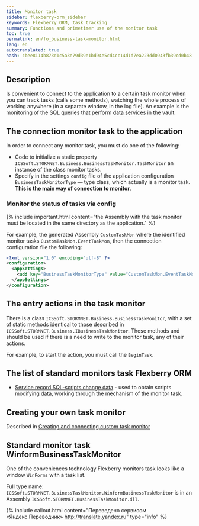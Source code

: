 ```yaml
---
title: Monitor task
sidebar: flexberry-orm_sidebar
keywords: Flexberry ORM, task tracking
summary: Functions and primetimer use of the monitor task
toc: true
permalink: en/fo_business-task-monitor.html
lang: en
autotranslated: true
hash: cbee8114b873d1c5a3e79d39e1bd94e5cd4cc14d1d7ea223dd0943fb39cd0b48
---
```


## Description

Is convenient to connect to the application to a certain task monitor when you can track tasks (calls some methods), watching the whole process of working anywhere (in a separate window, in the log file). An example is the monitoring of the SQL queries that perform [data services](fo_data-service.html) in the vault.

## The connection monitor task to the application

In order to connect any monitor task, you must do one of the following:

* Code to initialize a static property `ICSSoft.STORMNET.Business.BusinessTaskMonitor.TaskMonitor` an instance of the class monitor tasks.
* Specify in the settings `config` file of the application configuration `BusinessTaskMonitorType` — type class, which actually is a monitor task. **This is the main way of connection to monitor**.

### Monitor the status of tasks via config

{% include important.html content="the Assembly with the task monitor must be located in the same directory as the application." %}

For example, the generated Assembly `CustomTaskMon` where the identified monitor tasks `CustomTaskMon.EventTaskMon`, then the connection configuration file the following:

```xml
<?xml version="1.0" encoding="utf-8" ?>
<configuration>
  <appSettings>
    <add key="BusinessTaskMonitorType" value="CustomTaskMon.EventTaskMon, CustomTaskMon, Version=1.0.0.1, Culture=neutral, PublicKeyToken=null"/>
  </appSettings>
</configuration>
```

## The entry actions in the task monitor

There is a class `ICSSoft.STORMNET.Business.BusinessTaskMonitor`, with a set of static methods identical to those described in `ICSSoft.STORMNET.Business.IBusinessTaskMonitor`. These methods and should be used if there is a need to write to the monitor task, any of their actions.

For example, to start the action, you must call the `BeginTask`.

## The list of standard monitors task Flexberry ORM

* [Service record SQL-scripts change data](fo_changes-sql-bt-monitor.html) - used to obtain scripts modifying data, working through the mechanism of the monitor task.

## Creating your own task monitor

Described in [Creating and connecting custom task monitor](fo_creating-connection-bt-monitor.html)

## Standard monitor task WinformBusinessTaskMonitor

One of the conveniences technology Flexberry monitors task looks like a window `WinForms` with a task list.

Full type name: `ICSSoft.STORMNET.BusinessTaskMonitor.WinformBusinessTaskMonitor` is in an Assembly `ICSSoft.STORMNET.BusinessTaskMonitor.dll`.



{% include callout.html content="Переведено сервисом «Яндекс.Переводчик» <http://translate.yandex.ru>" type="info" %}